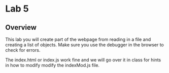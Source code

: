# Lab 5

## Overview

This lab you will create part of the webpage from reading in a file and creating a list of objects. Make sure you use the debugger in the browser to check for errors.

The index.html or index.js work fine and we will go over it in class for hints in how to modify modify the indexMod.js file.
